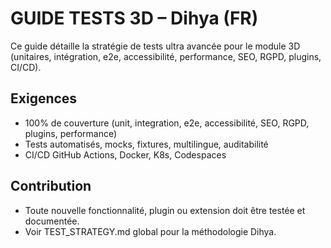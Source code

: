 # GUIDE TESTS 3D – Dihya (FR)

Ce guide détaille la stratégie de tests ultra avancée pour le module 3D (unitaires, intégration, e2e, accessibilité, performance, SEO, RGPD, plugins, CI/CD).

## Exigences
- 100% de couverture (unit, integration, e2e, accessibilité, SEO, RGPD, plugins, performance)
- Tests automatisés, mocks, fixtures, multilingue, auditabilité
- CI/CD GitHub Actions, Docker, K8s, Codespaces

## Contribution
- Toute nouvelle fonctionnalité, plugin ou extension doit être testée et documentée.
- Voir TEST_STRATEGY.md global pour la méthodologie Dihya.
